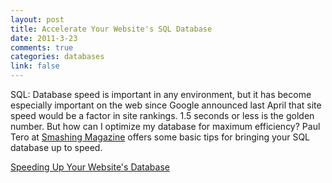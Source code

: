 ```yaml
--- 
layout: post
title: Accelerate Your Website's SQL Database
date: 2011-3-23
comments: true
categories: databases
link: false
---
```

<p>SQL: Database speed is important in any environment, but it has become especially important on the web since Google announced last April that site speed would be a factor in site rankings. 1.5 seconds or less is the golden number. But how can I optimize my database for maximum efficiency? Paul Tero at <a href="http://www.smashingmagazine.com/">Smashing Magazine</a> offers some basic tips for bringing your SQL database up to speed.&nbsp;

<a href="http://www.smashingmagazine.com/2011/03/23/speeding-up-your-websites-database/">Speeding Up Your Website's Database</a></p>
